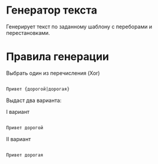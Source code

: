 Генератор текста
================
Генерирует текст по заданному шаблону с переборами и перестановками.

Правила генерации
=================

Выбрать один из перечисления (Xor)

```txt

Привет {дорогой|дорогая}

```

Выдаст два варианта:

I вариант

```txt

Привет дорогой

```

II вариант

```txt

Привет дорогая

```

